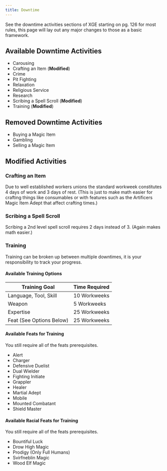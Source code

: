 ```yaml
---
title: Downtime
---
```


See the downtime activities sections of XGE starting on pg. 126 for most rules, this page will lay out any major changes to those as a basic framework.

## Available Downtime Activities
- Carousing
- Crafting an Item (**Modified**)
- Crime
- Pit Fighting
- Relaxation
- Religious Service
- Research
- Scribing a Spell Scroll (**Modified**)
- Training (**Modified**)

## Removed Downtime Activities
- Buying a Magic Item
- Gambling
- Selling a Magic Item

## Modified Activities

### Crafting an Item
Due to well established workers unions the standard workweek constitutes 4 days of work and 3 days of rest. (This is just to make math easier for crafting things like consumables or with features such as the Artificers Magic Item Adept that affect crafting times.)

### Scribing a Spell Scroll
Scribing a 2nd level spell scroll requires 2 days instead of 3. (Again makes math easier.)

### Training
Training can be broken up between multiple downtimes, it is your responsibility to track your progress.
#### Available Training Options
| Training Goal | Time Required |
| --- | --- |
| Language, Tool, Skill | 10 Workweeks |
| Weapon | 5 Workweeks |
| Expertise | 25 Workweeks |
| Feat (See Options Below) | 25 Workweeks |

#### Available Feats for Training
You still require all of the feats prerequisites.
- Alert
- Charger
- Defensive Duelist
- Dual Wielder
- Fighting Initiate
- Grappler
- Healer
- Martial Adept
- Mobile
- Mounted Combatant
- Shield Master

#### Available Racial Feats for Training
You still require all of the feats prerequisites.
- Bountiful Luck
- Drow High Magic
- Prodigy (Only Full Humans)
- Svirfneblin Magic
- Wood Elf Magic
